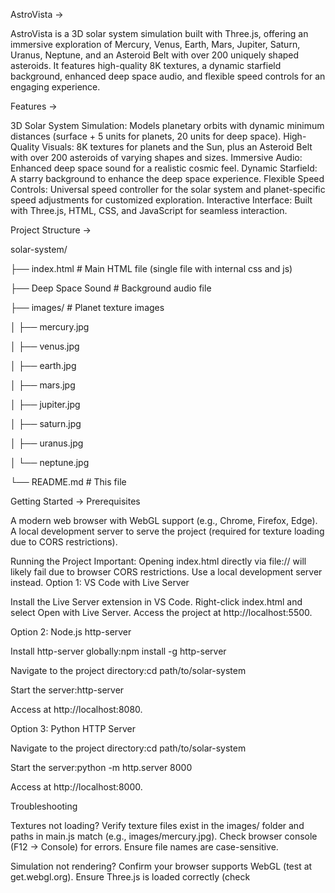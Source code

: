 AstroVista ->

AstroVista is a 3D solar system simulation built with Three.js, offering an immersive exploration of Mercury, Venus, Earth, Mars, Jupiter, Saturn, Uranus, Neptune, and an Asteroid Belt with over 200 uniquely shaped asteroids. It features high-quality 8K textures, a dynamic starfield background, enhanced deep space audio, and flexible speed controls for an engaging experience.

Features ->

3D Solar System Simulation: Models planetary orbits with dynamic minimum distances (surface + 5 units for planets, 20 units for deep space).
High-Quality Visuals: 8K textures for planets and the Sun, plus an Asteroid Belt with over 200 asteroids of varying shapes and sizes.
Immersive Audio: Enhanced deep space sound for a realistic cosmic feel.
Dynamic Starfield: A starry background to enhance the deep space experience.
Flexible Speed Controls: Universal speed controller for the solar system and planet-specific speed adjustments for customized exploration.
Interactive Interface: Built with Three.js, HTML, CSS, and JavaScript for seamless interaction.

Project Structure ->

solar-system/

├── index.html           # Main HTML file (single file with internal css and js)

├── Deep Space Sound     # Background audio file

├── images/              # Planet texture images

│   ├── mercury.jpg

│   ├── venus.jpg

│   ├── earth.jpg

│   ├── mars.jpg

│   ├── jupiter.jpg

│   ├── saturn.jpg

│   ├── uranus.jpg

│   └──  neptune.jpg

└── README.md            # This file

Getting Started ->
Prerequisites

A modern web browser with WebGL support (e.g., Chrome, Firefox, Edge).
A local development server to serve the project (required for texture loading due to CORS restrictions).

Running the Project
Important: Opening index.html directly via file:// will likely fail due to browser CORS restrictions. Use a local development server instead.
Option 1: VS Code with Live Server

Install the Live Server extension in VS Code.
Right-click index.html and select Open with Live Server.
Access the project at http://localhost:5500.

Option 2: Node.js http-server

Install http-server globally:npm install -g http-server


Navigate to the project directory:cd path/to/solar-system

Start the server:http-server

Access at http://localhost:8080.

Option 3: Python HTTP Server

Navigate to the project directory:cd path/to/solar-system

Start the server:python -m http.server 8000

Access at http://localhost:8000.

Troubleshooting

Textures not loading?
Verify texture files exist in the images/ folder and paths in main.js match (e.g., images/mercury.jpg).
Check browser console (F12 → Console) for errors.
Ensure file names are case-sensitive.

Simulation not rendering?
Confirm your browser supports WebGL (test at get.webgl.org).
Ensure Three.js is loaded correctly (check <script> tags in index.html).

Contributing
Contributions are welcome! To contribute:

Fork the repository.
Create a feature branch (git checkout -b feature-name).
Commit your changes (git commit -m "Add feature").
Push to the branch (git push origin feature-name).
Open a pull request.

Acknowledgments ->

Built with Three.js
8K Planet textures
Audio: Deep Space Sound

Crafted by Kapil Sandhu
